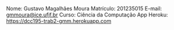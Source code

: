 Nome: Gustavo Magalhães Moura
Matrículo: 201235015
E-mail: gmmoura@ice.ufjf.br
Curso: Ciência da Computação
App Heroku: https://dcc195-trab2-gmm.herokuapp.com
